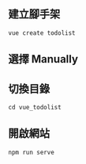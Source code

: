 ## 建立腳手架

`vue create todolist`

## 選擇 Manually

## 切換目錄

`cd vue_todolist`

## 開啟網站

`npm run serve`
